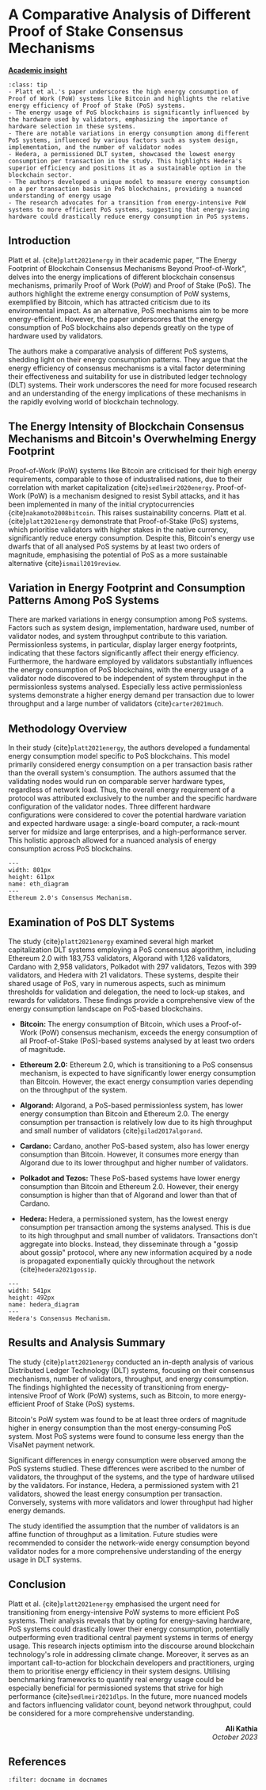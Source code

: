 # A Comparative Analysis of Different Proof of Stake Consensus Mechanisms

<!-- ![Academic Insight](images/AI.svg) -->
<ins>**Academic insight**</ins>

```{admonition} Key Insights
:class: tip
- Platt et al.'s paper underscores the high energy consumption of Proof of Work (PoW) systems like Bitcoin and highlights the relative energy efficiency of Proof of Stake (PoS) systems.
- The energy usage of PoS blockchains is significantly influenced by the hardware used by validators, emphasizing the importance of hardware selection in these systems.
- There are notable variations in energy consumption among different PoS systems, influenced by various factors such as system design, implementation, and the number of validator nodes
- Hedera, a permissioned DLT system, showcased the lowest energy consumption per transaction in the study. This highlights Hedera's superior efficiency and positions it as a sustainable option in the blockchain sector.
- The authors developed a unique model to measure energy consumption on a per transaction basis in PoS blockchains, providing a nuanced understanding of energy usage
- The research advocates for a transition from energy-intensive PoW systems to more efficient PoS systems, suggesting that energy-saving hardware could drastically reduce energy consumption in PoS systems. 
```

## Introduction

Platt et al. {cite}`platt2021energy` in their academic paper, "The Energy Footprint of Blockchain Consensus Mechanisms Beyond Proof-of-Work", delves into the energy implications of different blockchain consensus mechanisms, primarily Proof of Work (PoW) and Proof of Stake (PoS). The authors highlight the extreme energy consumption of PoW systems, exemplified by Bitcoin, which has attracted criticism due to its environmental impact. As an alternative, PoS mechanisms aim to be more energy-efficient. However, the paper underscores that the energy consumption of PoS blockchains also depends greatly on the type of hardware used by validators.

The authors make a comparative analysis of different PoS systems, shedding light on their energy consumption patterns. They argue that the energy efficiency of consensus mechanisms is a vital factor determining their effectiveness and suitability for use in distributed ledger technology (DLT) systems. Their work underscores the need for more focused research and an understanding of the energy implications of these mechanisms in the rapidly evolving world of blockchain technology. 

## The Energy Intensity of Blockchain Consensus Mechanisms and Bitcoin's Overwhelming Energy Footprint

 Proof-of-Work (PoW) systems like Bitcoin are criticised for their high energy requirements, comparable to those of industralised nations, due to their correlation with market capitalization {cite}`sedlmeir2020energy`. Proof-of-Work (PoW) is a mechanism designed to resist Sybil attacks, and it has been implemented in many of the initial cryptocurrencies {cite}`nakamoto2008bitcoin`. This raises sustainability concerns. Platt et al. {cite}`platt2021energy` demonstrate that Proof-of-Stake (PoS) systems, which prioritise validators with higher stakes in the native currency, significantly reduce energy consumption. Despite this, Bitcoin's energy use dwarfs that of all analysed PoS systems by at least two orders of magnitude, emphasising the potential of PoS as a more sustainable alternative {cite}`ismail2019review`.

## Variation in Energy Footprint and Consumption Patterns Among PoS Systems

There are marked variations in energy consumption among PoS systems. Factors such as system design, implementation, hardware used, number of validator nodes, and system throughput contribute to this variation. Permissionless systems, in particular, display larger energy footprints, indicating that these factors significantly affect their energy efficiency. Furthermore, the hardware employed by validators substantially influences the energy consumption of PoS blockchains, with the energy usage of a validator node discovered to be independent of system throughput in the permissionless systems analysed. Especially less active permissionless systems demonstrate a higher energy demand per transaction due to lower throughput and a large number of validators {cite}`carter2021much`.

## Methodology Overview

In their study {cite}`platt2021energy`, the authors developed a fundamental energy consumption model specific to PoS blockchains. This model primarily considered energy consumption on a per transaction basis rather than the overall system's consumption. The authors assumed that the validating nodes would run on comparable server hardware types, regardless of network load. Thus, the overall energy requirement of a protocol was attributed exclusively to the number and the specific hardware configuration of the validator nodes. Three different hardware configurations were considered to cover the potential hardware variation and expected hardware usage: a single-board computer, a rack-mount server for midsize and large enterprises, and a high-performance server. This holistic approach allowed for a nuanced analysis of energy consumption across PoS blockchains.

```{figure} images/ETH2.0.png
---
width: 801px
height: 611px
name: eth_diagram
---
Ethereum 2.0's Consensus Mechanism.
```


## Examination of PoS DLT Systems

The study {cite}`platt2021energy` examined several high market capitalization DLT systems employing a PoS consensus algorithm, including Ethereum 2.0 with 183,753 validators, Algorand with 1,126 validators, Cardano with 2,958 validators, Polkadot with 297 validators, Tezos with 399 validators, and Hedera with 21 validators. These systems, despite their shared usage of PoS, vary in numerous aspects, such as minimum thresholds for validation and delegation, the need to lock-up stakes, and rewards for validators. These findings provide a comprehensive view of the energy consumption landscape on PoS-based blockchains.

- **Bitcoin:** The energy consumption of Bitcoin, which uses a Proof-of-Work (PoW) consensus mechanism, exceeds the energy consumption of all Proof-of-Stake (PoS)-based systems analysed by at least two orders of magnitude.

- **Ethereum 2.0:** Ethereum 2.0, which is transitioning to a PoS consensus mechanism, is expected to have significantly lower energy consumption than Bitcoin. However, the exact energy consumption varies depending on the throughput of the system.

- **Algorand:** Algorand, a PoS-based permissionless system, has lower energy consumption than Bitcoin and Ethereum 2.0. The energy consumption per transaction is relatively low due to its high throughput and small number of validators {cite}`gilad2017algorand`.

- **Cardano:** Cardano, another PoS-based system, also has lower energy consumption than Bitcoin. However, it consumes more energy than Algorand due to its lower throughput and higher number of validators.

- **Polkadot and Tezos:** These PoS-based systems have lower energy consumption than Bitcoin and Ethereum 2.0. However, their energy consumption is higher than that of Algorand and lower than that of Cardano.

- **Hedera:** Hedera, a permissioned system, has the lowest energy consumption per transaction among the systems analysed. This is due to its high throughput and small number of validators. Transactions don't aggregate into blocks. Instead, they disseminate through a "gossip about gossip" protocol, where any new information acquired by a node is propagated exponentially quickly throughout the network {cite}`hedera2021gossip`.

```{figure} images/Hedera.png
---
width: 541px
height: 492px
name: hedera_diagram
---
Hedera's Consensus Mechanism.
```

## Results and Analysis Summary

The study {cite}`platt2021energy` conducted an in-depth analysis of various Distributed Ledger Technology (DLT) systems, focusing on their consensus mechanisms, number of validators, throughput, and energy consumption. The findings highlighted the necessity of transitioning from energy-intensive Proof of Work (PoW) systems, such as Bitcoin, to more energy-efficient Proof of Stake (PoS) systems.

Bitcoin's PoW system was found to be at least three orders of magnitude higher in energy consumption than the most energy-consuming PoS system. Most PoS systems were found to consume less energy than the VisaNet payment network. 

Significant differences in energy consumption were observed among the PoS systems studied. These differences were ascribed to the number of validators, the throughput of the systems, and the type of hardware utilised by the validators. For instance, Hedera, a permissioned system with 21 validators, showed the least energy consumption per transaction. Conversely, systems with more validators and lower throughput had higher energy demands.

The study identified the assumption that the number of validators is an affine function of throughput as a limitation. Future studies were recommended to consider the network-wide energy consumption beyond validator nodes for a more comprehensive understanding of the energy usage in DLT systems.

## Conclusion

Platt et al. {cite}`platt2021energy` emphasised the urgent need for transitioning from energy-intensive PoW systems to more efficient PoS systems. Their analysis reveals that by opting for energy-saving hardware, PoS systems could drastically lower their energy consumption, potentially outperforming even traditional central payment systems in terms of energy usage. This research injects optimism into the discourse around blockchain technology's role in addressing climate change. Moreover, it serves as an important call-to-action for blockchain developers and practitioners, urging them to prioritise energy efficiency in their system designs. Utilising benchmarking frameworks to quantify real energy usage could be especially beneficial for permissioned systems that strive for high performance {cite}`sedlmeir2021dlps`. In the future, more nuanced models and factors influencing validator count, beyond network throughput, could be considered for a more comprehensive understanding. 

<div style="text-align: right;font-weight: bold;">Ali Kathia</div>
<div style="text-align: right;font-style: italic;">October 2023</div>

## References

```{bibliography}
:filter: docname in docnames
```
